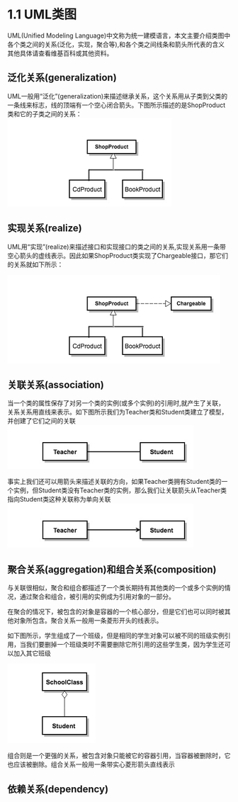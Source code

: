 # 1.1 UML类图

UML(Unified Modeling Language)中文称为统一建模语言，本文主要介绍类图中各个类之间的关系(泛化，实现，聚合等),和各个类之间线条和箭头所代表的含义其他具体请查看维基百科或其他资料。

## 泛化关系(generalization)

UML一般用“泛化”(generalization)来描述继承关系，这个关系用从子类到父类的一条线来标志，线的顶端有一个空心闭合箭头。下图所示描述的是ShopProduct类和它的子类之间的关系：
![](/assets/generalization.jpg)

## 实现关系(realize)

UML用“实现”(realize)来描述接口和实现接口的类之间的关系,实现关系用一条带空心箭头的虚线表示。因此如果ShopProduct类实现了Chargeable接口，那它们的关系就如下所示：

![](/assets/realize.jpg)

## 关联关系(association)
当一个类的属性保存了对另一个类的实例(或多个实例)的引用时,就产生了关联，关系关系用直线来表示。如下图所示我们为Teacher类和Student类建立了模型，并创建了它们之间的关联
![](/assets/association.jpg)

事实上我们还可以用箭头来描述关联的方向，如果Teacher类拥有Student类的一个实例，但Student类没有Teacher类的实例，那么我们让关联箭头从Teacher类指向Student类这种关联称为单向关联
![](/assets/单向关联.jpg)

## 聚合关系(aggregation)和组合关系(composition)
与关联很相似，聚合和组合都描述了一个类长期持有其他类的一个或多个实例的情况，通过聚合和组合，被引用的实例成为引用对象的一部分。

在聚合的情况下，被包含的对象是容器的一个核心部分，但是它们也可以同时被其他对象所包含。聚合关系一般用一条菱形开头的线表示。

如下图所示，学生组成了一个班级，但是相同的学生对象可以被不同的班级实例引用，当我们要删掉一个班级类时不需要删除它所引用的这些学生类，因为学生还可以加入其它班级

![](/assets/aggregation.jpg)

组合则是一个更强的关系，被包含对象只能被它的容器引用，当容器被删除时，它也应该被删除。组合关系一般用一条带实心菱形箭头直线表示

## 依赖关系(dependency)